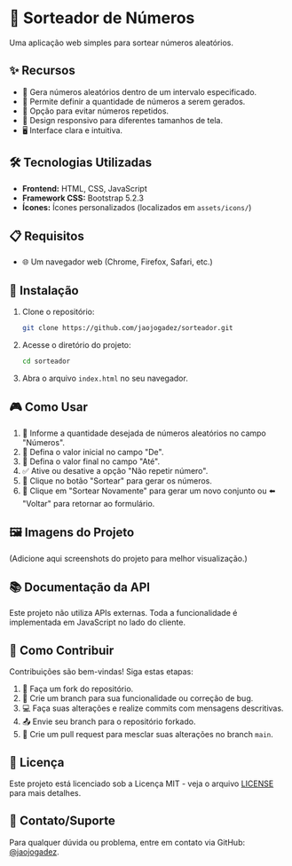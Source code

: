 # 🎲 Sorteador de Números

Uma aplicação web simples para sortear números aleatórios.

## ✨ Recursos

* 🎯 Gera números aleatórios dentro de um intervalo especificado.
* 🔢 Permite definir a quantidade de números a serem gerados.
* 🚫 Opção para evitar números repetidos.
* 📱 Design responsivo para diferentes tamanhos de tela.
* 🖥️ Interface clara e intuitiva.

## 🛠️ Tecnologias Utilizadas

* **Frontend:** HTML, CSS, JavaScript
* **Framework CSS:** Bootstrap 5.2.3
* **Ícones:** Ícones personalizados (localizados em `assets/icons/`)

## 📋 Requisitos

* 🌐 Um navegador web (Chrome, Firefox, Safari, etc.)

## 🚀 Instalação

1. Clone o repositório:
   ```bash
   git clone https://github.com/jaojogadez/sorteador.git
   ```
2. Acesse o diretório do projeto:
   ```bash
   cd sorteador
   ```
3. Abra o arquivo `index.html` no seu navegador.

## 🎮 Como Usar

1. 📝 Informe a quantidade desejada de números aleatórios no campo "Números".
2. 🔢 Defina o valor inicial no campo "De".
3. 🔢 Defina o valor final no campo "Até".
4. ✅ Ative ou desative a opção "Não repetir número".
5. 🎲 Clique no botão "Sortear" para gerar os números.
6. 🔄 Clique em "Sortear Novamente" para gerar um novo conjunto ou ⬅️ "Voltar" para retornar ao formulário.

## 🖼️ Imagens do Projeto

(Adicione aqui screenshots do projeto para melhor visualização.)

## 📚 Documentação da API

Este projeto não utiliza APIs externas. Toda a funcionalidade é implementada em JavaScript no lado do cliente.

## 🤝 Como Contribuir

Contribuições são bem-vindas! Siga estas etapas:

1. 🍴 Faça um fork do repositório.
2. 🌱 Crie um branch para sua funcionalidade ou correção de bug.
3. 💻 Faça suas alterações e realize commits com mensagens descritivas.
4. 📤 Envie seu branch para o repositório forkado.
5. 🔁 Crie um pull request para mesclar suas alterações no branch `main`.

## 📜 Licença

Este projeto está licenciado sob a Licença MIT - veja o arquivo [LICENSE](LICENSE) para mais detalhes.

## 📩 Contato/Suporte

Para qualquer dúvida ou problema, entre em contato via GitHub: [@jaojogadez](https://github.com/jaojogadez).

